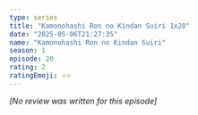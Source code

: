 ```yaml
---
type: series
title: "Kamonohashi Ron no Kindan Suiri 1x20"
date: "2025-05-06T21:27:35"
name: "Kamonohashi Ron no Kindan Suiri"
season: 1
episode: 20
rating: 2
ratingEmoji: ⭐️⭐️
---
```


*[No review was written for this episode]*
